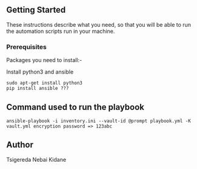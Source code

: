 ## Getting Started

These instructions describe what you need, so that you will be able to run the automation scripts run in your machine.

### Prerequisites

Packages you need to install:-

Install python3 and ansible

```
sudo apt-get install python3
pip install ansible ???
```


## Command used to run the playbook

```
ansible-playbook -i inventory.ini --vault-id @prompt playbook.yml -K
vault.yml encryption password => 123abc
```

## Author

Tsigereda Nebai Kidane


